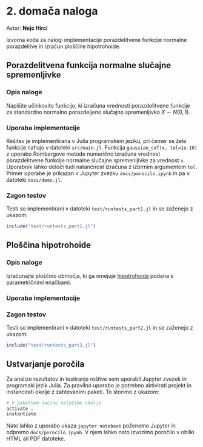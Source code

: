 # 2. domača naloga

Avtor: **Nejc Hirci**

Izvorna koda za nalogi implementacije porazdelitvene funkcije normalne porazdelitve in izračun ploščine hipotrohoide.

## Porazdelitvena funkcija normalne slučajne spremenljivke

### Opis naloge

Napišite učinkovito funkcijo, ki izračuna vrednosti porazdelitvene funkcije za standardno normalno porazdeljeno slučajno spremenljivko $X \sim N(0, 1)$.

### Uporaba implementacije

Rešitev je implementirana v Julia programskem jeziku, pri čemer se žele funkcije nahajo v datoteki `src/main.jl`. Funkcija `gaussian_cdf(x, tol=1e-10)` z uporabo Rombergove metode numerično izračuna vrednost porazdelitvene funkcije normalne slučajne spremenljivke za vrednost `x`. Uporabnik lahko določi tudi natančnost izračuna z izbirnim argumentom `tol`. Primer uporabe je prikazan v Jupyter zvezku `docs/porocilo.ipynb` in pa v datoteki `docs/demo.jl`.

### Zagon testov

Testi so implementirani v datoteki `test/runtests_part1.jl` in se zaženejo z ukazom:

```julia
include("test/runtests_part1.jl")
```

## Ploščina hipotrohoide

### Opis naloge

Izračunajte ploščino območja, ki ga omejuje [hipotrohoida](https://en.wikipedia.org/wiki/Hypotrochoid) podana s parametričnimi enačbami.

### Uporaba implementacije

### Zagon testov

Testi so implementirani v datoteki `test/runtests_part2.jl` in se zaženejo z ukazom:

```julia
include("test/runtests_part2.jl")
```

## Ustvarjanje poročila

Za analizo rezultatov in testiranje rešitve sem uporabil Jupyter zvezek in programski jezik Julia. Za pravilno uporabo je potrebno aktivirati projekt in instancirati okolje z zahtevanimi paketi. To storimo z ukazom:

```julia
# V paketnem načinu naložimo okolje
activate .
instantiate
```

Nato lahko z uporabo ukaza `jupyter notebook` poženemo Jupyter in odpremo `docs/porocilo.ipynb`. V njem lahko nato izvozimo poročilo v obliki HTML ali PDF datoteke.